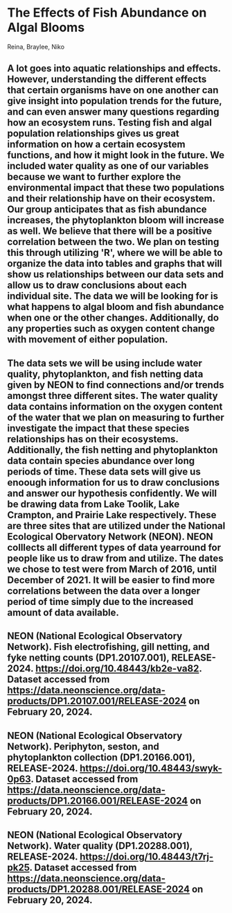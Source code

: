 # The Effects of Fish Abundance on Algal Blooms
Reina, Braylee, Niko 

## A lot goes into aquatic relationships and effects. However, understanding the different effects that certain organisms have on one another can give insight into population trends for the future, and can even answer many questions regarding how an ecosystem runs. Testing fish and algal population relationships gives us great information on how a certain ecosystem functions, and how it might look in the future. We included water quality as one of our variables because we want to further explore the environmental impact that these two populations and their relationship have on their ecosystem. Our group anticipates that as fish abundance increases, the phytoplankton bloom will increase as well. We believe that there will be a positive correlation between the two. We plan on testing this through utilizing 'R', where we will be able to organize the data into tables and graphs that will show us relationships between our data sets and allow us to draw conclusions about each individual site. The data we will be looking for is what happens to algal bloom and fish abundance when one or the other changes. Additionally, do any properties such as oxygen content change with movement of either population. 

## The data sets we will be using include water quality, phytoplankton, and fish netting data given by NEON to find connections and/or trends amongst three different sites. The water quality data contains information on the oxygen content of the water that we plan on measuring to further investigate the impact that these species relationships has on their ecosystems. Additionally, the fish netting and phytoplankton data contain species abundance over long periods of time. These data sets will give us enoough information for us to draw conclusions and answer our hypothesis confidently. We will be drawing data from Lake Toolik, Lake Crampton, and Prairie Lake respectively. These are three sites that are utilized under the National Ecological Obervatory Network (NEON). NEON colllects all different types of data yearround for people like us to draw from and utilize. The dates we chose to test were from March of 2016, until December of 2021. It will be easier to find more correlations between the data over a longer period of time simply due to the increased amount of data available.

## NEON (National Ecological Observatory Network). Fish electrofishing, gill netting, and fyke netting counts (DP1.20107.001), RELEASE-2024. https://doi.org/10.48443/kb2e-va82. Dataset accessed from https://data.neonscience.org/data-products/DP1.20107.001/RELEASE-2024 on February 20, 2024.                                                                   
## NEON (National Ecological Observatory Network). Periphyton, seston, and phytoplankton collection (DP1.20166.001), RELEASE-2024. https://doi.org/10.48443/swyk-0p63. Dataset accessed from https://data.neonscience.org/data-products/DP1.20166.001/RELEASE-2024 on February 20, 2024.                                                                                                        
## NEON (National Ecological Observatory Network). Water quality (DP1.20288.001), RELEASE-2024. https://doi.org/10.48443/t7rj-pk25. Dataset accessed from https://data.neonscience.org/data-products/DP1.20288.001/RELEASE-2024 on February 20, 2024.
